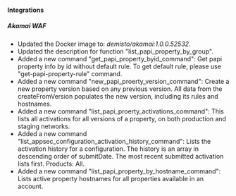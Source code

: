 
#### Integrations

##### Akamai WAF

- Updated the Docker image to: *demisto/akamai:1.0.0.52532*.
- Updated the description for function "list_papi_property_by_group".
- Added a new command "get_papi_property_byid_command": Get papi property info by id without default rule. To get default rule, please use "get-papi-property-rule" command.
- Added a new command "new_papi_proerty_version_command": Create a new property version based on any previous version. All data from the createFromVersion populates the new version, including its rules and hostnames.
- Added a new command "list_papi_proerty_activations_command": This lists all activations for all versions of a property, on both production and staging networks.
- Added a new command "list_appsec_configuration_activation_history_command": Lists the activation history for a configuration. The history is an array in descending order of submitDate. The most recent submitted activation lists first. Products: All.
- Added a new command "list_papi_property_by_hostname_command": Lists active property hostnames for all properties available in an account.
